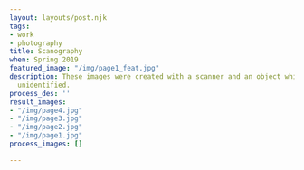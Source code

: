 ```yaml
---
layout: layouts/post.njk
tags:
- work
- photography
title: Scanography
when: Spring 2019
featured_image: "/img/page1_feat.jpg"
description: These images were created with a scanner and an object which will remain
  unidentified.
process_des: ''
result_images:
- "/img/page4.jpg"
- "/img/page3.jpg"
- "/img/page2.jpg"
- "/img/page1.jpg"
process_images: []

---
```


